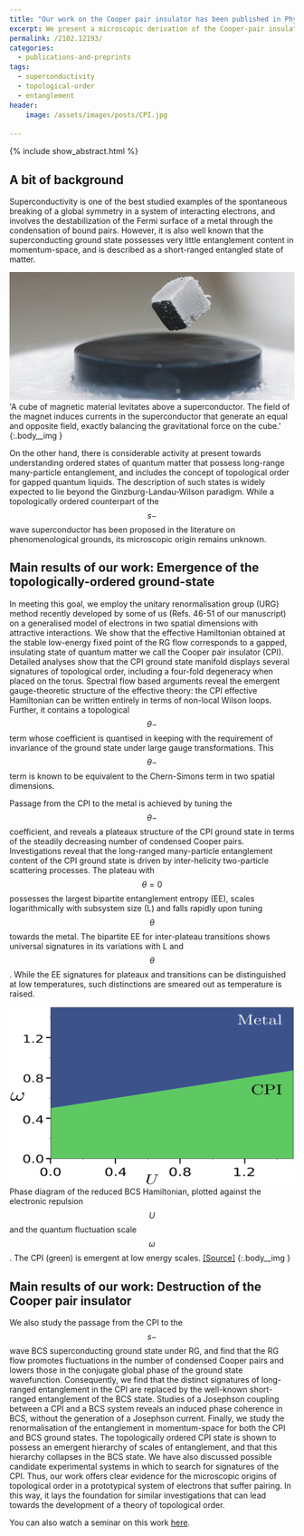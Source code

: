 ```yaml
---
title: "Our work on the Cooper pair insulator has been published in Phys. Rev. B"
excerpt: We present a microscopic derivation of the Cooper-pair insulator (CPI), a topologically ordered counterpart of the \(s-\)wave superconductor.
permalink: /2102.12193/
categories:
  - publications-and-preprints
tags:
  - superconductivity
  - topological-order
  - entanglement
header:
    image: /assets/images/posts/CPI.jpg

---
```


{% include show_abstract.html %}

## A bit of background

 Superconductivity is one of the best studied examples of the spontaneous breaking of a global symmetry in a system of interacting electrons, and involves the destabilization of the Fermi surface of a metal through the condensation of bound pairs. However, it is also well known that the superconducting ground state possesses very little entanglement content in momentum-space, and is described as a short-ranged entangled state of matter. 

![](/assets/images/cpi/superconductivity.jpg)
'A cube of magnetic material levitates above a superconductor. The field of the magnet induces currents in the superconductor that generate an equal and opposite field, exactly balancing the gravitational force on the cube.'
{:.body__img }

 On the other hand, there is considerable activity at present towards understanding ordered states of quantum matter that possess long-range many-particle entanglement, and includes the concept of topological order for gapped quantum liquids. The description of such states is widely expected to lie beyond the Ginzburg-Landau-Wilson paradigm. While a topologically ordered counterpart of the $$s-$$wave superconductor has been proposed in the literature on phenomenological grounds, its microscopic origin remains unknown. 

## Main results of our work: Emergence of the topologically-ordered ground-state

In meeting this goal, we employ the unitary renormalisation group (URG) method recently developed by some of us (Refs. 46-51 of our manuscript) on a generalised model of electrons in two spatial dimensions with attractive interactions. We show that the effective Hamiltonian obtained at the stable low-energy fixed point of the RG flow corresponds to a gapped, insulating state of quantum matter we call the Cooper pair insulator (CPI). Detailed analyses show that the CPI ground state manifold displays several signatures of topological order, including a four-fold degeneracy when placed on the torus. Spectral flow based arguments reveal the emergent gauge-theoretic structure of the effective theory: the CPI effective Hamiltonian can be written entirely in terms of non-local Wilson loops. Further, it contains a topological $$\theta-$$term whose coefficient is quantised in keeping with the requirement of invariance of the ground state under large gauge transformations. This $$\theta-$$term is known to be equivalent to the Chern-Simons term in two spatial dimensions.

Passage from the CPI to the metal is achieved by tuning the $$\theta-$$coefficient, and reveals a plateaux structure of the CPI ground state in terms of the steadily decreasing number of condensed Cooper pairs. Investigations reveal that the long-ranged many-particle entanglement content of the CPI ground state is driven by inter-helicity two-particle scattering processes. The plateau with $$\theta=0$$ possesses the largest bipartite entanglement entropy (EE), scales logarithmically with subsystem size (L) and falls rapidly upon tuning $$\theta$$ towards the metal. The bipartite EE for inter-plateau transitions shows universal signatures in its variations with L and $$\theta$$. While the EE signatures for plateaux and transitions can be distinguished at low temperatures, such distinctions are smeared out as temperature is raised.

![](/assets/images/cpi/cpi_phases.png)
Phase diagram of the reduced BCS Hamiltonian, plotted against the electronic repulsion $$U$$ and the quantum fluctuation scale $$\omega$$. The CPI (green) is emergent at low energy scales. [[Source]](https://journals.aps.org/prb/abstract/10.1103/PhysRevB.104.144514)
{:.body__img }

## Main results of our work: Destruction of the Cooper pair insulator

We also study the passage from the CPI to the $$s-$$wave BCS superconducting ground state under RG, and find that the RG flow promotes fluctuations in the number of condensed Cooper pairs and lowers those in the conjugate global phase of the ground state wavefunction. Consequently, we find that the distinct signatures of long-ranged entanglement in the CPI are replaced by the well-known short-ranged entanglement of the BCS state. Studies of a Josephson coupling between a CPI and a BCS system reveals an induced phase coherence in BCS, without the generation of a Josephson current. Finally, we study the renormalisation of the entanglement in momentum-space for both the CPI and BCS ground states. The topologically ordered CPI state is shown to possess an emergent hierarchy of scales of entanglement, and that this hierarchy collapses in the BCS state. We have also discussed possible candidate experimental systems in which to search for signatures of the CPI. Thus, our work offers clear evidence for the microscopic origins of topological order in a prototypical system of electrons that suffer pairing. In this way, it lays the foundation for similar investigations that can lead towards the development of a theory of topological order.

You can also watch a seminar on this work [here](https://drive.google.com/file/d/1Drh-N5Z5QUURXYC_okh6ZRLtNvAXXz3n/view).
